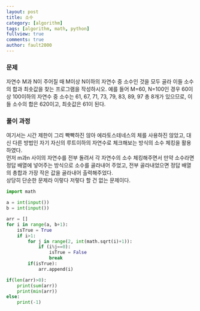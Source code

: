 ```yaml
---
layout: post
title: 소수
category: [algorithm]
tags: [algorithm, math, python]
fullview: true
comments: true
author: fault2000
---
```

<h3>문제</h3>
자연수 M과 N이 주어질 때 M이상 N이하의 자연수 중 소수인 것을 모두 골라 이들 소수의 합과 최솟값을 찾는 프로그램을 작성하시오.
예를 들어 M=60, N=100인 경우 60이상 100이하의 자연수 중 소수는 61, 67, 71, 73, 79, 83, 89, 97 총 8개가 있으므로, 이들 소수의 합은 620이고, 최솟값은 61이 된다.
<h3>풀이 과정</h3>
여기서는 시간 제한이 그리 빡빡하진 않아 에라토스테네스의 체를 사용하진 않았고, 대신 다른 방법인 자기 자신의 루트이하의 자연수로 체크해보는 방식의 소수 체킹을 활용하였다.<br>
먼저 m과n 사이의 자연수를 전부 돌려서 각 자연수의 소수 체킹해주면서 만약 소수라면 정답 배열에 넣어주는 방식으로 소수를 골라내어 주었고, 전부 골라내었으면 정답 배열의 총합과 가장 작은 값을 골라내어 출력해주었다.<br>
상당히 단순한 문제라 이렇다 저렇다 할 건 없는 문제이다.<br>

```python
import math

a = int(input())
b = int(input())

arr = []
for i in range(a, b+1):
    isTrue = True
    if i>1:
        for j in range(2, int(math.sqrt(i)+1)):
            if (i%j==0):
                isTrue = False
                break
        if(isTrue):
            arr.append(i)

if(len(arr)>0):
    print(sum(arr))
    print(min(arr))
else:
    print(-1)
```